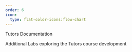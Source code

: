 ```yaml
---
order: 6
icon: 
  type: flat-color-icons:flow-chart
---
```

Tutors Documentation

Additional Labs exploring the Tutors course development